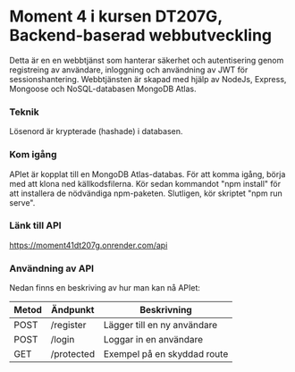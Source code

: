 # Moment 4 i kursen DT207G, Backend-baserad webbutveckling

Detta är en en webbtjänst som hanterar säkerhet och autentisering genom registreing av användare, inloggning och användning av JWT för sessionshantering. Webbtjänsten är skapad med hjälp av NodeJs, Express, Mongoose och NoSQL-databasen MongoDB Atlas.

### Teknik
Lösenord är krypterade (hashade) i databasen.

### Kom igång

APIet är kopplat till en MongoDB Atlas-databas. För att komma igång, börja med att klona ned källkodsfilerna. Kör sedan kommandot "npm install" för att installera de nödvändiga npm-paketen. Slutligen, kör skriptet "npm run serve".

### Länk till API

https://moment41dt207g.onrender.com/api

### Användning av API

Nedan finns en beskriving av hur man kan nå APIet:

| Metod | Ändpunkt | Beskrivning |
|---|---|---|
| POST | /register | Lägger till en ny användare |
| POST | /login | Loggar in en användare |
| GET | /protected | Exempel på en skyddad route |